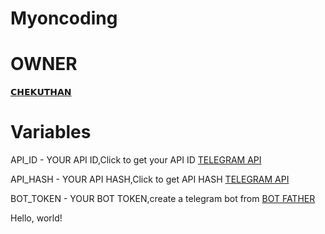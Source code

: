 # Myoncoding 





# OWNER
<a href='https://t.me/Lion_098765'> 𝗖𝗛𝗘𝗞𝗨𝗧𝗛𝗔𝗡</a>







# Variables 

 API_ID    - YOUR API ID,Click to get your API ID <a href="https://my.telegram.org/apps"> TELEGRAM API</a>

 API_HASH  - YOUR API HASH,Click to get API HASH <a href="https://my.telegram.org/apps"> TELEGRAM API</a>

 BOT_TOKEN - YOUR BOT TOKEN,create a telegram bot from <a href="https://telegram.dog/BotFather"> BOT FATHER</a>




<div id="text">Hello, world!</div>











